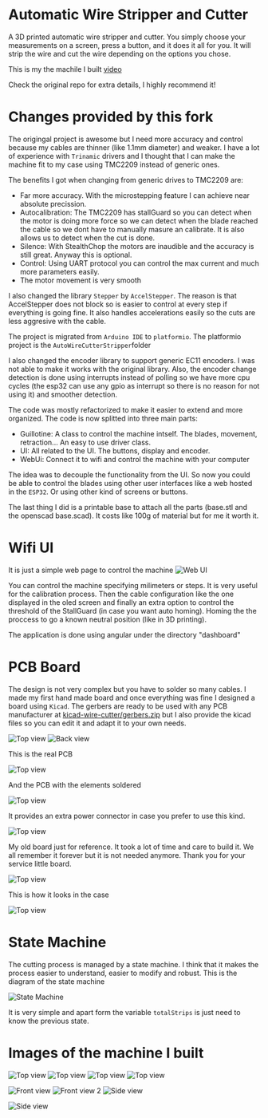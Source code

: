 # Automatic Wire Stripper and Cutter

A 3D printed automatic wire stripper and cutter. You simply choose your measurements on a screen, press a button, and it does it all for you. It will strip the wire and cut the wire depending on the options you chose.

This is my the machile I built [video](https://youtu.be/TFqQvDHJAgU)

Check the original repo for extra details, I highly recommend it!

# Changes provided by this fork

The origingal project is awesome but I need more accuracy and control because my cables are thinner (like 1.1mm diameter) and weaker. I have a lot of experience with `Trinamic` drivers and I thought that I can make the machine
fit to my case using TMC2209 instead of generic ones.

The benefits I got when changing from generic drives to TMC2209 are:
 * Far more accuracy. With the microstepping feature I can achieve near absolute precission.
 * Autocalibration: The TMC2209 has stallGuard so you can detect when the motor is doing more force so we
 can detect when the blade reached the cable so we dont have to manually masure an calibrate. It is also 
 allows us to detect when the cut is done.
 * Silence: With StealthChop the motors are inaudible and the accuracy is still great. Anyway this is optional.
 * Control: Using UART protocol you can control the max current and much more parameters easily.
 * The motor movement is very smooth


I also changed the library `Stepper` by `AccelStepper`. The reason is that AccelStepper does not block so is easier
to control at every step if everything is going fine. It also handles accelerations easily so the cuts are less
aggresive with the cable.

The project is migrated from `Arduino IDE` to `platformio`. The platformio project
 is the `AutoWireCutterStripper`folder

I also changed the encoder library to support generic EC11 encoders. I was not able to make it works with the original
library. Also, the encoder change detection is done using interrupts instead of polling so we have more cpu cycles
 (the esp32 can use any gpio as interrupt so there is no reason for not using it) and smoother detection.

The code was mostly refactorized to make it easier to extend and more organized. The code is now splitted into
three main parts:
 * Guillotine: A class to control the machine intself. The blades, movement, retraction... An easy to use driver class.
 * UI: All related to the UI. The buttons, display and encoder.
 * WebUi: Connect it to wifi and control the machine with your computer

The idea was to decouple the functionality from the UI. So now you could be able to control the blades using other
user interfaces like a web hosted in the `ESP32`. Or using other kind of screens or buttons.

The last thing I did is a printable base to attach all the parts (base.stl and the openscad base.scad). It costs like 100g of material but for me it worth it.

# Wifi UI

It is just a simple web page to control the machine
![Web UI](readme_imgs/web-ui.png "Web UI")

You can control the machine specifying milimeters or steps. It is very useful for the calibration process.
Then the cable configuration like the one displayed in the oled screen and finally an extra option to control
the threshold of the StallGuard (in case you want auto homing). Homing the the proccess to go a known neutral
position (like in 3D printing).

The application is done using angular under the directory "dashboard"


# PCB Board

The design is not very complex but you have to solder so many cables. I made
my first hand made board and once everything was fine I designed a board using
`Kicad`. The gerbers are ready to be used with any PCB manufacturer at [kicad-wire-cutter/gerbers.zip](kicad-wire-cutter/gerbers.zip) but I also
provide the kicad files so you can edit it and adapt it to your own needs.

![Top view](kicad-wire-cutter/wire-cutter-front.png "Top view")
![Back view](kicad-wire-cutter/wire-cutter-back.png "Back view")

This is the real PCB

![Top view](readme_imgs/pcb.jpg "PCB")

And the PCB with the elements soldered

![Top view](readme_imgs/soldered.jpg "Soldered")

It provides an extra power connector in case you prefer to use this
kind.

![Top view](readme_imgs/alternative_power.jpg "Extra power")

My old board just for reference. It took a lot of time and care to build it.
We all remember it forever but it is not needed anymore. Thank you for
 your service little board.

![Top view](readme_imgs/old_board.jpg "Old")

This is how it looks in the case

![Top view](readme_imgs/board_ready.jpg "Case view")



# State Machine

The cutting process is managed by a state machine. I think that it makes the
process easier to understand, easier to modify and robust. This is the diagram
of the state machine

![State Machine](readme_imgs/StateMachine.png "State Machine")

It is very simple and apart form the variable `totalStrips` is just need
to know the previous state.


# Images of the machine I built

![Top view](readme_imgs/img1.jpg "Top view")
![Top view](readme_imgs/img2.jpg "Top view")
![Top view](readme_imgs/top.jpg "Top view")
![Top view](readme_imgs/top2.jpg "Top view")

![Front view](readme_imgs/img3.jpg "Front view")
![Front view 2](readme_imgs/front.jpg "Front view 2")
![Side view](readme_imgs/img4.jpg "Side view")

![Side view](readme_imgs/blade.jpg "Blade view")
